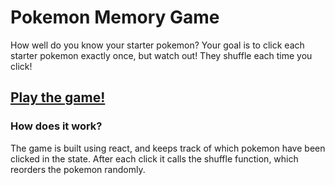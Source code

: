 # Pokemon Memory Game
How well do you know your starter pokemon? Your goal is to click each starter pokemon exactly once, but watch out! They shuffle each time you click!

## [Play the game!](https://kiriwilliams.github.io/pokemon-memory-game/)

### How does it work?
The game is built using react, and keeps track of which pokemon have been clicked in the state. After each click it calls the shuffle function, which reorders the pokemon randomly. 
